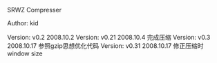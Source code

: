 ﻿SRWZ Compresser

Author:		kid

Version:	v0.2	2008.10.2
Version:	v0.21	2008.10.4	完成压缩
Version:	v0.3	2008.10.17	参照gzip思想优化代码
Version:	v0.31	2008.10.17	修正压缩时window size
